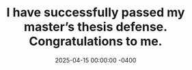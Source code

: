 ---
title: I have successfully passed my master’s thesis defense. Congratulations to me.
date: 2025-04-15 00:00:00 -0400
---
